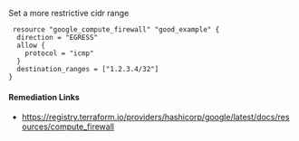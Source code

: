 
Set a more restrictive cidr range

```hcl
 resource "google_compute_firewall" "good_example" {
  direction = "EGRESS"
  allow {
    protocol = "icmp"
  }
  destination_ranges = ["1.2.3.4/32"]
}
```

#### Remediation Links
 - https://registry.terraform.io/providers/hashicorp/google/latest/docs/resources/compute_firewall

